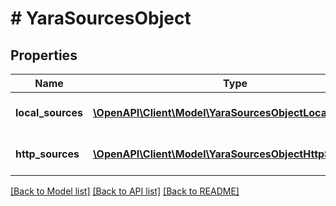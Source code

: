 # # YaraSourcesObject

## Properties

Name | Type | Description | Notes
------------ | ------------- | ------------- | -------------
**local_sources** | [**\OpenAPI\Client\Model\YaraSourcesObjectLocalSources[]**](YaraSourcesObjectLocalSources.md) | A list of all locals sources | [optional] 
**http_sources** | [**\OpenAPI\Client\Model\YaraSourcesObjectHttpSources[]**](YaraSourcesObjectHttpSources.md) | A list of all remote sources. | [optional] 

[[Back to Model list]](../../README.md#documentation-for-models) [[Back to API list]](../../README.md#documentation-for-api-endpoints) [[Back to README]](../../README.md)


